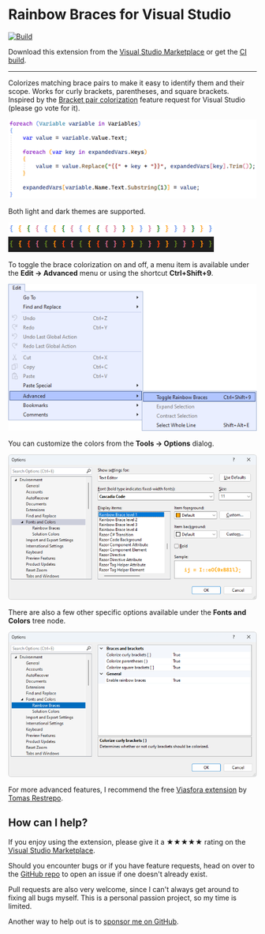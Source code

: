 [marketplace]: https://marketplace.visualstudio.com/items?itemName=MadsKristensen.RainbowBraces
[vsixgallery]: http://vsixgallery.com/extension/RainbowBraces.1dff1bc5-a8e4-477b-9054-2b9ec6bb88d1/
[repo]:https://github.com/madskristensen/RainbowBraces

# Rainbow Braces for Visual Studio

[![Build](https://github.com/madskristensen/RainbowBraces/actions/workflows/build.yaml/badge.svg)](https://github.com/madskristensen/RainbowBraces/actions/workflows/build.yaml)

Download this extension from the [Visual Studio Marketplace][marketplace]
or get the [CI build][vsixgallery].

--------------------------------------

Colorizes matching brace pairs to make it easy to identify them and their scope. Works for curly brackets, parentheses, and square brackets. Inspired by the [Bracket pair colorization](https://developercommunity.visualstudio.com/t/Bracket-pair-colorization/1631048?space=8&ftype=idea&q=brackets) feature request for Visual Studio (please go vote for it).

![Screenshot](art/screenshot.png)

Both light and dark themes are supported.

![Screenshot](art/theme-colors.png)

To toggle the brace colorization on and off, a menu item is available under the **Edit -> Advanced** menu or using the shortcut **Ctrl+Shift+9**.

![Menu](art/menu.png)

You can customize the colors from the **Tools -> Options** dialog.

![Options](art/options.png)

There are also a few other specific options available under the **Fonts and Colors** tree node.

![Options2](art/options2.png)

For more advanced features, I recommend the free [Viasfora extension](https://marketplace.visualstudio.com/items?itemName=TomasRestrepo.Viasfora) by [Tomas Restrepo](https://twitter.com/tomasrestrepo).

## How can I help?
If you enjoy using the extension, please give it a ★★★★★ rating on the [Visual Studio Marketplace][marketplace].

Should you encounter bugs or if you have feature requests, head on over to the [GitHub repo][repo] to open an issue if one doesn't already exist.

Pull requests are also very welcome, since I can't always get around to fixing all bugs myself. This is a personal passion project, so my time is limited.

Another way to help out is to [sponsor me on GitHub](https://github.com/sponsors/madskristensen).
